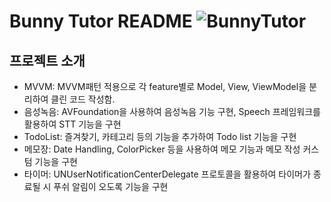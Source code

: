 Bunny Tutor README
![BunnyTutor](https://github.com/user-attachments/assets/332ea2a3-6bfc-471d-910f-fdca3553f166)
=============

프로젝트 소개
----------
- MVVM: MVVM패턴 적용으로 각 feature별로 Model, View, ViewModel을 분리하여 클린 코드 작성함.
- 음성녹음: AVFoundation을 사용하여 음성녹음 기능 구현, Speech 프레임워크를 활용하여 STT 기능을 구현
- TodoList: 즐겨찾기, 카테고리 등의 기능을 추가하여 Todo list 기능을 구현
- 메모장: Date Handling, ColorPicker 등을 사용하여 메모 기능과 메모 작성 커스텀 기능을 구현
- 타이머: UNUserNotificationCenterDelegate 프로토콜을 활용하여 타이머가 종료될 시 푸쉬 알림이 오도록 기능을 구현

